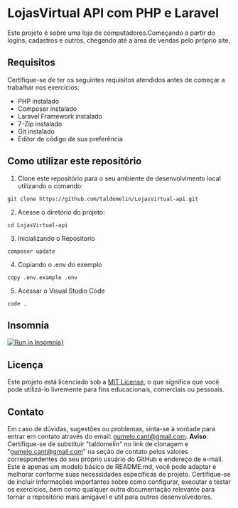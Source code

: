 # LojasVirtual API com PHP e Laravel
Este projeto é sobre uma loja de computadores.Começando a partir do logins, cadastros e outros, chegando até a área de vendas pelo próprio site.
## Requisitos
Certifique-se de ter os seguintes requisitos atendidos antes de começar a trabalhar nos exercícios:
- PHP instalado
- Composer instalado
- Laravel Framework instalado
- 7-Zip instalado
- Git instalado
- Editor de código de sua preferência
## Como utilizar este repositório
1. Clone este repositório para o seu ambiente de desenvolvimento local utilizando o comando:
```
git clone https://github.com/taldomelin/LojasVirtual-api.git
```
2. Acesse o diretório do projeto:
```
cd LojasVirtual-api
```
3. Inicializando o Repositorio
```
composer update
```
4. Copiando o .env do exemplo
```
copy .env.example .env
```
5. Acessar o Visual Studio Code
```
code .
```
## Insomnia
[![Run in Insomnia}](https://insomnia.rest/images/run.svg)](https://insomnia.rest/run/?label=Lojas%20Virtual&uri=https%3A%2F%2Fraw.githubusercontent.com%2Ftaldomelin%2FLojaVirtual-api%2Fmain%2FInsomnia.jason%3Ftoken%3DGHSAT0AAAAAACGBYKDW2W2TNORWCYMH6FUCZGSES3Q)

## Licença

Este projeto está licenciado sob a [MIT License](LICENSE), o que significa que você pode utilizá-lo livremente para fins educacionais, comerciais ou pessoais.
## Contato
Em caso de dúvidas, sugestões ou problemas, sinta-se à vontade para entrar em contato através do email: gumelo.cant@gmail.com.
**Aviso**: Certifique-se de substituir "taldomelin" no link de clonagem e "gumelo.cant@gmail.com" na seção de contato pelos valores correspondentes do seu próprio usuário do GitHub e endereço de e-mail.
Este é apenas um modelo básico de README.md, você pode adaptar e melhorar conforme suas necessidades específicas de projeto. Certifique-se de incluir informações importantes sobre como configurar, executar e testar os exercícios, bem como qualquer outra documentação relevante para tornar o repositório mais amigável e útil para outros desenvolvedores.